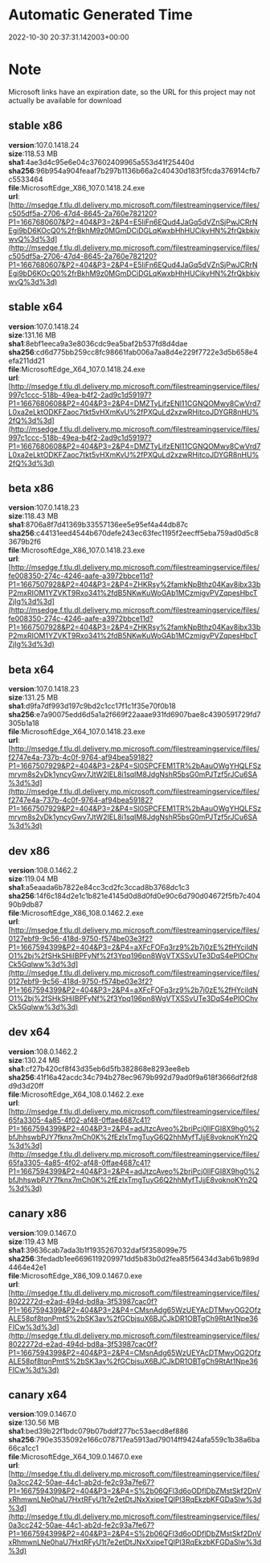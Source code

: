 # Automatic Generated Time
2022-10-30 20:37:31.142003+00:00

# Note
Microsoft links have an expiration date, so the URL for this project may not actually be available for download

## stable x86
**version**:107.0.1418.24  
**size**:118.53 MB  
**sha1**:4ae3d4c95e6e04c37602409965a553d41f25440d  
**sha256**:96b954a904feaaf7b297b1136b66a2c40430d183f5fcda376914cfb7c5533464  
**file**:MicrosoftEdge_X86_107.0.1418.24.exe  
**url**:[http://msedge.f.tlu.dl.delivery.mp.microsoft.com/filestreamingservice/files/c505df5a-2706-47d4-8645-2a760e782120?P1=1667680607&P2=404&P3=2&P4=E5IiFn6EQud4JaGq5dVZnSjPwJCRrNEgi9bD6KOcQ0%2frBkhM9z0MGmDCiDGLqKwxbHhHUCikyHN%2frQkbkjvwvQ%3d%3d](http://msedge.f.tlu.dl.delivery.mp.microsoft.com/filestreamingservice/files/c505df5a-2706-47d4-8645-2a760e782120?P1=1667680607&P2=404&P3=2&P4=E5IiFn6EQud4JaGq5dVZnSjPwJCRrNEgi9bD6KOcQ0%2frBkhM9z0MGmDCiDGLqKwxbHhHUCikyHN%2frQkbkjvwvQ%3d%3d)  

## stable x64
**version**:107.0.1418.24  
**size**:131.16 MB  
**sha1**:8ebf1eeca9a3e8036cdc9ea5baf2b537fd8d4dae  
**sha256**:cd6d775bb259cc8fc98661fab006a7aa8d4e229f7722e3d5b658e4efa211dd21  
**file**:MicrosoftEdge_X64_107.0.1418.24.exe  
**url**:[http://msedge.f.tlu.dl.delivery.mp.microsoft.com/filestreamingservice/files/997c1ccc-518b-49ea-b4f2-2ad9c1d59197?P1=1667680608&P2=404&P3=2&P4=DMZTyLifzENl11CGNQOMwy8CwVrd7L0xa2eLktODKFZaoc7tkt5vHXmKvU%2fPXQuLd2xzwRHitcoJDYGR8nHU%2fQ%3d%3d](http://msedge.f.tlu.dl.delivery.mp.microsoft.com/filestreamingservice/files/997c1ccc-518b-49ea-b4f2-2ad9c1d59197?P1=1667680608&P2=404&P3=2&P4=DMZTyLifzENl11CGNQOMwy8CwVrd7L0xa2eLktODKFZaoc7tkt5vHXmKvU%2fPXQuLd2xzwRHitcoJDYGR8nHU%2fQ%3d%3d)  

## beta x86
**version**:107.0.1418.23  
**size**:118.43 MB  
**sha1**:8706a8f7d41369b33557136ee5e95ef4a44db87c  
**sha256**:c44131eed4544b670defe243ec63fec1195f2eecff5eba759ad0d5c83679b2f6  
**file**:MicrosoftEdge_X86_107.0.1418.23.exe  
**url**:[http://msedge.f.tlu.dl.delivery.mp.microsoft.com/filestreamingservice/files/fe008350-274c-4246-aafe-a3972bbce11d?P1=1667507928&P2=404&P3=2&P4=ZHKRsy%2famkNpBthz04Kav8ibx33bP2mxRIOM1YZVKT9Rxo341%2fdB5NKwKuWoGAb1MCzmigvPVZqpesHbcTZjIg%3d%3d](http://msedge.f.tlu.dl.delivery.mp.microsoft.com/filestreamingservice/files/fe008350-274c-4246-aafe-a3972bbce11d?P1=1667507928&P2=404&P3=2&P4=ZHKRsy%2famkNpBthz04Kav8ibx33bP2mxRIOM1YZVKT9Rxo341%2fdB5NKwKuWoGAb1MCzmigvPVZqpesHbcTZjIg%3d%3d)  

## beta x64
**version**:107.0.1418.23  
**size**:131.25 MB  
**sha1**:d9fa7df993d197c9bd2c1cc17f1c1f35e70f0b18  
**sha256**:e7a90075edd6d5a1a2f669f22aaae931fd6907bae8c4390591729fd7305b1a18  
**file**:MicrosoftEdge_X64_107.0.1418.23.exe  
**url**:[http://msedge.f.tlu.dl.delivery.mp.microsoft.com/filestreamingservice/files/f2747e4a-737b-4c0f-9764-af94bea59182?P1=1667507929&P2=404&P3=2&P4=Sl0SPCFEM1TR%2bAauOWgYHQLFSzmrym8s2vDk1yncyGwv7JtW2IEL8i1sqIM8JdgNshR5bsG0mPJTzf5rJCu6SA%3d%3d](http://msedge.f.tlu.dl.delivery.mp.microsoft.com/filestreamingservice/files/f2747e4a-737b-4c0f-9764-af94bea59182?P1=1667507929&P2=404&P3=2&P4=Sl0SPCFEM1TR%2bAauOWgYHQLFSzmrym8s2vDk1yncyGwv7JtW2IEL8i1sqIM8JdgNshR5bsG0mPJTzf5rJCu6SA%3d%3d)  

## dev x86
**version**:108.0.1462.2  
**size**:119.04 MB  
**sha1**:a5eaada6b7822e84cc3cd2fc3ccad8b3768dc1c3  
**sha256**:14f6c184d2e1c1b821e4145d0d8d0fd0e90c6d790d04672f5fb7c40490b9db87  
**file**:MicrosoftEdge_X86_108.0.1462.2.exe  
**url**:[http://msedge.f.tlu.dl.delivery.mp.microsoft.com/filestreamingservice/files/0127ebf9-9c56-418d-9750-f574be03e3f2?P1=1667594399&P2=404&P3=2&P4=aXFcFOFq3rz9%2b7j0zE%2fHYciIdNO1%2bj%2fSHkSHiIBPFyNf%2f3Ypq196pn8WgVTXSSvUTe3DqS4ePlOChvCk5Gqlww%3d%3d](http://msedge.f.tlu.dl.delivery.mp.microsoft.com/filestreamingservice/files/0127ebf9-9c56-418d-9750-f574be03e3f2?P1=1667594399&P2=404&P3=2&P4=aXFcFOFq3rz9%2b7j0zE%2fHYciIdNO1%2bj%2fSHkSHiIBPFyNf%2f3Ypq196pn8WgVTXSSvUTe3DqS4ePlOChvCk5Gqlww%3d%3d)  

## dev x64
**version**:108.0.1462.2  
**size**:130.24 MB  
**sha1**:cf27b420cf8f43d35eb6d5fb382868e8293ee8eb  
**sha256**:41f16a42acdc34c794b278ec9679b992d79ad0f9a618f3666df2fd8d9d3d20ff  
**file**:MicrosoftEdge_X64_108.0.1462.2.exe  
**url**:[http://msedge.f.tlu.dl.delivery.mp.microsoft.com/filestreamingservice/files/65fa3305-4a85-4f02-af48-0ffae4687c41?P1=1667594399&P2=404&P3=2&P4=adJtzcAveo%2briPcj0llFGI8X9hg0%2bfJhhswbPJY7fknx7mCh0K%2fEzIxTmgTuyG6Q2hhMyfTJjjE8voknoKYn2Q%3d%3d](http://msedge.f.tlu.dl.delivery.mp.microsoft.com/filestreamingservice/files/65fa3305-4a85-4f02-af48-0ffae4687c41?P1=1667594399&P2=404&P3=2&P4=adJtzcAveo%2briPcj0llFGI8X9hg0%2bfJhhswbPJY7fknx7mCh0K%2fEzIxTmgTuyG6Q2hhMyfTJjjE8voknoKYn2Q%3d%3d)  

## canary x86
**version**:109.0.1467.0  
**size**:119.43 MB  
**sha1**:39636cab7ada3b1f1935267032daf5f358099e75  
**sha256**:3fedadb1ee6696119209971dd5b83b0d2fea85f56434d3ab61b989d4464e42e1  
**file**:MicrosoftEdge_X86_109.0.1467.0.exe  
**url**:[http://msedge.f.tlu.dl.delivery.mp.microsoft.com/filestreamingservice/files/8022272d-e2ad-494d-bd8a-3f53987cac0f?P1=1667594399&P2=404&P3=2&P4=CMsnAdg65WzUEYAcDTMwyOG2OfzALE58pf8tqnPmtS%2bSK3av%2fGCbjsuX6BJCJkDR1OBTgCh9RtAt1Npe36FICw%3d%3d](http://msedge.f.tlu.dl.delivery.mp.microsoft.com/filestreamingservice/files/8022272d-e2ad-494d-bd8a-3f53987cac0f?P1=1667594399&P2=404&P3=2&P4=CMsnAdg65WzUEYAcDTMwyOG2OfzALE58pf8tqnPmtS%2bSK3av%2fGCbjsuX6BJCJkDR1OBTgCh9RtAt1Npe36FICw%3d%3d)  

## canary x64
**version**:109.0.1467.0  
**size**:130.56 MB  
**sha1**:bed39b22f1bdc079b07bddf277bc53aecd8ef886  
**sha256**:790e3535092e166c078717ea5913ad79014ff9424afa559c1b38a6ba66ca1cc1  
**file**:MicrosoftEdge_X64_109.0.1467.0.exe  
**url**:[http://msedge.f.tlu.dl.delivery.mp.microsoft.com/filestreamingservice/files/0a3cc242-50ae-44c1-ab2d-fe2c93a7fe67?P1=1667594399&P2=404&P3=2&P4=S%2b06QFl3d6oODflDbZMstSkf2DnVxRhmwnLNe0haU7HxtRFyU1t7e2etDtJNxXxipeTQlPl3RqEkzbKFGDaSlw%3d%3d](http://msedge.f.tlu.dl.delivery.mp.microsoft.com/filestreamingservice/files/0a3cc242-50ae-44c1-ab2d-fe2c93a7fe67?P1=1667594399&P2=404&P3=2&P4=S%2b06QFl3d6oODflDbZMstSkf2DnVxRhmwnLNe0haU7HxtRFyU1t7e2etDtJNxXxipeTQlPl3RqEkzbKFGDaSlw%3d%3d)  

